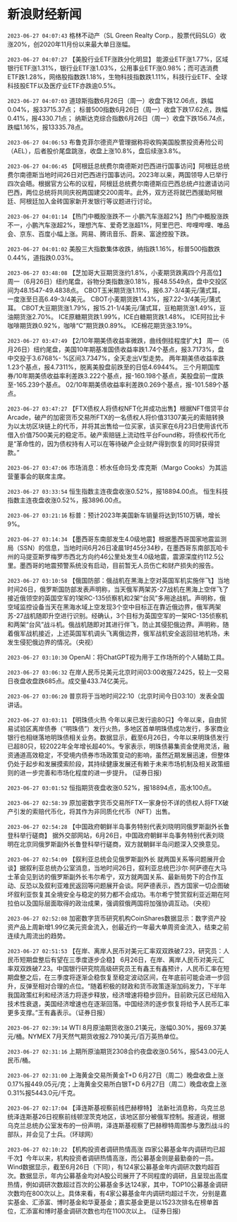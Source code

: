 # 新浪财经新闻
`2023-06-27 04:07:43` 格林不动产（SL Green Realty Corp.，股票代码SLG）收涨20%，创2020年11月份以来最大单日涨幅。

`2023-06-27 04:07:27` 【美股行业ETF涨跌分化明显】 能源业ETF涨1.77%，区域银行ETF涨1.31%，银行业ETF涨1.03%，公用事业ETF涨0.98%；而可选消费ETF跌1.28%，网络股指数跌1.18%，生物科技指数跌1.11%，科技行业ETF、全球科技股ETF以及医疗业ETF亦跌逾0.5%。

`2023-06-27 04:07:03`   道琼斯指数6月26日（周一）收盘下跌12.06点，跌幅0.04%，报33715.37点；
标普500指数6月26日（周一）收盘下跌17.62点，跌幅0.41%，报4330.71点；
纳斯达克综合指数6月26日（周一）收盘下跌156.74点，跌幅1.16%，报13335.78点。

`2023-06-27 04:06:53` 布鲁克菲尔德资产管理据称将收购美国股票投资寿险公司（AEL），后者股价尾盘跳涨，收盘上涨10.8%，盘后续涨3.8%。

`2023-06-27 04:06:45` 【阿根廷总统费尔南德斯对巴西进行国事访问】阿根廷总统费尔南德斯当地时间26日对巴西进行国事访问。2023年以来，两国领导人已举行四次会晤。根据官方公布的议程，阿根廷总统费尔南德斯应巴西总统卢拉邀请访问巴西，两位总统将共同庆祝两国建交200周年。此外，双方还将就巴西援助阿根廷、阿根廷加入金砖国家新开发银行等议题进行讨论。

`2023-06-27 04:01:14` 【热门中概股涨跌不一 小鹏汽车涨超2%】热门中概股涨跌不一，小鹏汽车涨超2%，理想汽车、爱奇艺涨超1%，阿里巴巴、哔哩哔哩、唯品会、京东、百度小幅上涨。网易、腾讯音乐、蔚来、富途控股下跌。

`2023-06-27 04:01:02` 美股三大指数集体收跌，纳指跌1.16%，标普500指数跌0.44%，道指跌0.03%。

`2023-06-27 03:48:08` 【芝加哥大豆期货涨约1.8%，小麦期货跌离四个月高位】 
周一（6月26日）纽约尾盘，谷物分类指数涨0.18%，报48.5549点，盘中交投区间为48.1547-49.4838点。
CBOT玉米期货涨1.11%，报6.37-3/4美元/蒲式耳，一度涨至日高6.49-3/4美元。
CBOT小麦期货跌1.43%，报7.22-3/4美元/蒲式耳。
CBOT大豆期货涨1.79%，报15.21-1/4美元/蒲式耳，豆粕期货涨1.49%，豆油期货涨2.70%。
ICE原糖期货跌1.99%，ICE白糖期货跌1.48%。
ICE阿拉比卡咖啡期货跌0.92%，咖啡“C”期货跌0.89%。
ICE棉花期货涨3.19%。

`2023-06-27 03:47:49` 【2/10年期美债收益率微跌，曲线倒挂程度扩大】 
周一（6月26日）纽约尾盘，美国10年期基准国债收益率跌1.74个基点，报3.7173%，盘中交投于3.6768%-
%区间3.7347%，全天走出V型走势。
两年期美债收益率跌1.23个基点，报4.7311%，脱离美股盘前跌至的日低4.6944%。
三个月期国库券/10年期美债收益率利差跌3.222个基点，报-160.198个基点，美股盘前一度跌至-165.239个基点。
02/10年期美债收益率利差跌0.269个基点，报-101.589个基点。

`2023-06-27 03:47:27` 【FTX债权人将债权NFT化并成功出售】根据NFT借贷平台Arcade，破产的加密货币交易所FTX的一名债权人将价值31307美元的索赔转换为以太坊区块链上的代币，并将其出售给一位买家，该买家在6月23日使用该代币借入价值7500美元的稳定币。破产索赔链上流动性平台Found称，将债权代币化是“革命性的，因为债权持有人可以在等待破产企业财产得到恢复的同时获得贷款。”

`2023-06-27 03:47:06` 市场消息：桥水任命玛戈·库克斯（Margo Cooks）为其运营董事会的联席主席。

`2023-06-27 03:33:54` 恒生指数主连夜盘收涨0.52%，报18894.00点。
恒生科技指数主连夜盘收涨0.52%，报3896.00点。

`2023-06-27 03:21:16` 标普：预计2023年美国新车销量将达到1510万辆，增长9%。

`2023-06-27 03:14:34` 【墨西哥东南部发生4.0级地震】根据墨西哥国家地震监测局（SSN）的信息，当地时间6月26日凌晨1时45分34秒，在墨西哥东南部瓦哈卡州的马提亚斯罗梅罗市西北方向约46公里处发生4.0级地震，震源深度约112.5公里。墨西哥的地震预警系统没有启动，目前暂无人员伤亡和财产损失的报告。

`2023-06-27 03:10:58` 【俄国防部：俄战机在黑海上空对英国军机实施伴飞】当地时间26日，俄罗斯国防部发表声明称，当天俄军两架苏-27战机在黑海上空伴飞了接近俄领空的英国空军的1架RC-135侦察机和2架“台风”多用途战机。声明称，俄空域监控设备当天在黑海水域上空发现3个空中目标正在靠近俄边界，俄军两架苏-27战机随即升空进行识别。经确认，3个目标为英国空军的一架RC-135侦察机和两架“台风”战斗机。俄战机随即对其进行伴飞，防止其侵犯俄边界。声明称，随着俄军战机接近，上述英国军机调头飞离俄边界，俄军战机安全返回驻地机场，未发生侵犯俄边界的情况。（央视）

`2023-06-27 03:10:30` OpenAI：将ChatGPT视为用于工作场所的个人辅助工具。

`2023-06-27 03:06:32` 在岸人民币兑美元北京时间03:00收报7.2425，较上一交易日夜盘收盘跌685点。成交量433.74亿美元。

`2023-06-27 03:06:20` 普京将于当地时间22:10（北京时间今日03:10）发表全国讲话。

`2023-06-27 03:03:11` 【明珠债火热 今年以来已发行逾80只】今年以来，自由贸易试验区离岸债券（“明珠债”）发行火热，多地区首单明珠债成功发行，多家商业银行也相继落地明珠债相关业务。数据显示，截至6月26日，今年以来明珠债发行已超80只，较2022年全年增长超40%。专家表示，明珠债募集资金使用灵活，融资通道高效稳定，不受境内债券市场政策变动的影响，虽然近期发展迅速，但整体仍处于起步和发展摸索阶段，其持续健康发展还有赖于未来市场机制及相关政策细则的进一步完善和市场化程度的进一步提升。 (证券日报)

`2023-06-27 03:01:52` 恒指期货夜盘收涨0.52%，报18894点，高水100点。

`2023-06-27 02:58:39` 原加密数字货币交易所FTX一家身份不详的债权人将FTX破产引发的索赔代币化，将其作为非同质化代币（NFT）出售。

`2023-06-27 02:54:28` 【中国政府朝鲜半岛事务特别代表刘晓明同俄罗斯副外长鲁登科举行磋商】 据外交部网站，6月26日，中国政府朝鲜半岛事务特别代表刘晓明在北京同俄罗斯副外长鲁登科举行磋商，双方就朝鲜半岛问题深入交换意见。

`2023-06-27 02:54:09` 【叙利亚总统会见俄罗斯副外长 就两国关系等问题展开会谈】据叙利亚总统办公室消息，当地时间26日，叙利亚总统巴沙尔·阿萨德在大马士革会见到访的俄罗斯副外长韦尔希宁，双方就两国关系、最新局势下的合作互动、反恐以及叙利亚难民返回等问题展开会谈。阿萨德表示，西方国家一切企图破坏叙利亚恢复其全境安全与稳定的努力都不会成功。韦尔希宁赞赏叙利亚近期在阿拉伯以及国际层面取得的政治成果，强调叙俄两国将加强协调互动。（央视）

`2023-06-27 02:52:08` 加密数字货币研究机构CoinShares数据显示：数字资产投资产品上周新增1.99亿美元资金流入，创最近约一年最大单周资金流入，结束之前连续九周流出的趋势。

`2023-06-27 02:51:53` 【在岸、离岸人民币对美元汇率双双跌破7.23，研究员：人民币短期盘整后有望在三季度逐步企稳】 6月26日，在岸、离岸人民币对美元汇率双双跌破7.23。中国银行研究院高级研究员王有鑫王有鑫预计，人民币汇率在短期盘整之后，在三季度将逐渐企稳恢复至稳定波动区间，在年底前可能会进一步回升，反弹至相对合理的点位。“随着积极的财政和货币政策逐渐加码发力，下半年我国政策红利和经济活力将逐步释放，经济增速将稳步回升。目前欧元区已经陷入技术性衰退，美国经济增速也在逐渐回落。中国经济的逐步恢复将给予人民币汇率更多支撑。”王有鑫表示。（证券日报）

`2023-06-27 02:39:14` WTI 8月原油期货收涨0.21美元，涨幅0.30%，报69.37美元/桶。NYMEX 7月天然气期货收报2.7910美元/百万英热单位。

`2023-06-27 02:31:16` 上期所原油期货2308合约夜盘收涨0.56%，报543.00元人民币/桶。

`2023-06-27 02:31:00` 上海黄金交易所黄金T+D 6月27日（周二）晚盘收盘上涨0.17%报449.05元/克；上海黄金交易所白银T+D 6月27日（周二）晚盘收盘上涨0.31%报5443.0元/千克。

`2023-06-27 02:17:04` 【泽连斯基视察前线巴赫穆特】 法新社消息称，乌克兰总统泽连斯基26日视察前线顿涅茨克地区，该地区部分被俄军控制。报道说，根据乌克兰总统办公室发布的一份声明，泽连斯基视察了巴赫穆特周围参与激烈战斗的部队，并会见了士兵。（环球网）

`2023-06-27 02:10:22` 【机构投资者调研热情高涨 四家公募基金年内调研均已超千次】今年以来，机构投资者调研热情高涨，而公募基金则是最勤奋的一员。Wind数据显示，截至6月26日（下同），有124家公募基金年内调研次数均超百次。数据显示，年内公募基金均对A股公司展开了不同程度的调研，且呈现出高度热情，例如调研次数超过百次的公募基金多达124家，其中，TOP10公募基金调研次数均在800次以上。具体来看，有4家公募基金年内调研均超过千次，分别是嘉实基金、汇添富、博时基金和华夏基金；嘉实基金更是以1523次排名在榜单首位，汇添富和博时基金调研次数也均在1100次以上。 (证券日报)

